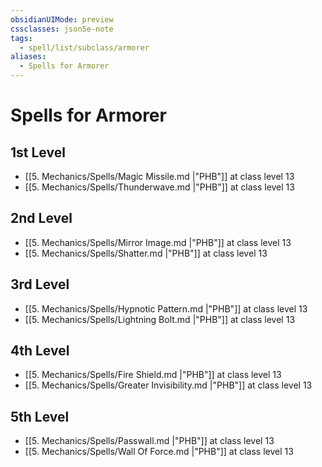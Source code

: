 ```yaml
---
obsidianUIMode: preview
cssclasses: json5e-note
tags:
  - spell/list/subclass/armorer
aliases:
  - Spells for Armorer
---
```

# Spells for Armorer

## 1st Level

- [[5. Mechanics/Spells/Magic Missile.md \|"PHB"]] at class level 13
- [[5. Mechanics/Spells/Thunderwave.md \|"PHB"]] at class level 13

## 2nd Level

- [[5. Mechanics/Spells/Mirror Image.md \|"PHB"]] at class level 13
- [[5. Mechanics/Spells/Shatter.md \|"PHB"]] at class level 13

## 3rd Level

- [[5. Mechanics/Spells/Hypnotic Pattern.md \|"PHB"]] at class level 13
- [[5. Mechanics/Spells/Lightning Bolt.md \|"PHB"]] at class level 13

## 4th Level

- [[5. Mechanics/Spells/Fire Shield.md \|"PHB"]] at class level 13
- [[5. Mechanics/Spells/Greater Invisibility.md \|"PHB"]] at class level 13

## 5th Level

- [[5. Mechanics/Spells/Passwall.md \|"PHB"]] at class level 13
- [[5. Mechanics/Spells/Wall Of Force.md \|"PHB"]] at class level 13
